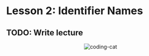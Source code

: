 Lesson 2: Identifier Names
==========================


## TODO: Write lecture

<p align="center">
	<img src="https://media.giphy.com/media/LmNwrBhejkK9EFP504/giphy.gif" alt="coding-cat">
</p>